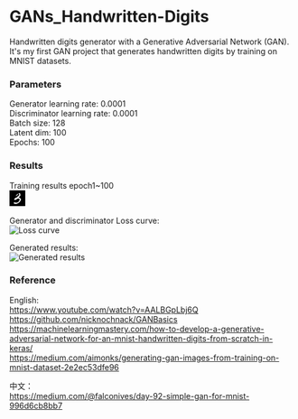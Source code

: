 # GANs_Handwritten-Digits
Handwritten digits generator with a Generative Adversarial Network (GAN).  
It's my first GAN project that generates handwritten digits by training on MNIST datasets.

### Parameters
Generator learning rate: 0.0001  
Discriminator learning rate: 0.0001  
Batch size: 128  
Latent dim: 100  
Epochs: 100  

### Results

Training results epoch1~100  
[![Watch the video](https://github.com/leeyenting/GANs_Handwritten-Digits/blob/main/generated_img_epoch100.png)](https://github.com/leeyenting/GANs_Handwritten-Digits/blob/main/video_generator%20results_epoch1-100.mp4)  
  
Generator and discriminator Loss curve:  
![Loss curve](https://drive.google.com/uc?export=view&id=1IyImp4Qj-hsKzRFZobT8st9H4MARfpnF)  
  
Generated results:  
![Generated results](https://drive.google.com/uc?export=view&id=19BMs-H6fJiauPLNrKYhd7Nfk39fikqX7)  

### Reference

English:  
https://www.youtube.com/watch?v=AALBGpLbj6Q  
https://github.com/nicknochnack/GANBasics  
https://machinelearningmastery.com/how-to-develop-a-generative-adversarial-network-for-an-mnist-handwritten-digits-from-scratch-in-keras/  
https://medium.com/aimonks/generating-gan-images-from-training-on-mnist-dataset-2e2ec53dfe96  

中文：  
https://medium.com/@falconives/day-92-simple-gan-for-mnist-996d6cb8bb7  
